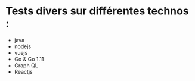 # Tests divers sur différentes technos :

- java 
- nodejs
- vuejs
- Go & Go 1.11
- Graph QL
- Reactjs